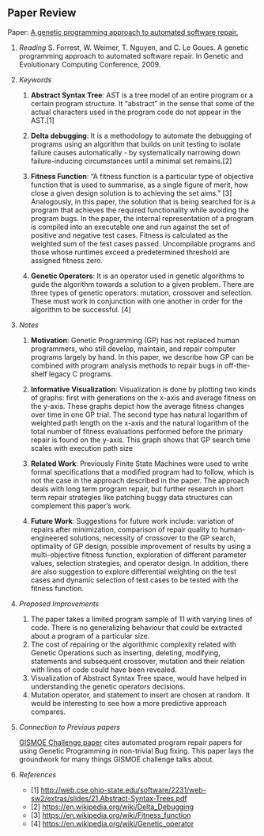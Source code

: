 ## Paper Review
Paper: [A genetic programming approach to automated software repair.](https://dl.acm.org/citation.cfm?id=1570031)

1. *Reading*
    S. Forrest, W. Weimer, T. Nguyen, and C. Le Goues. A genetic programming approach to automated software repair. In Genetic and Evolutionary Computing Conference, 2009.

2. *Keywords*

    1. **Abstract Syntax Tree**: AST is a tree model of an entire program or a certain program structure. It “abstract” in the sense that some of the actual characters used in the program code do not appear in the AST.[1]

    2. **Delta debugging**: It is a methodology to automate the debugging of programs using an algorithm that builds on unit testing to isolate failure causes automatically - by systematically narrowing down failure-inducing circumstances until a minimal set remains.[2]

    3. **Fitness Function**: “A fitness function is a particular type of objective function that is used to summarise, as a single figure of merit, how close a given design solution is to achieving the set aims.” [3]
    Analogously, in this paper, the solution that is being searched for is a program that achieves the required functionality while avoiding the program bugs. In the paper, the internal representation of a program is compiled into an executable one and run against the set of positive and negative test cases. Fitness is calculated as the weighted sum of the test cases passed. Uncompilable programs and those whose runtimes exceed a predetermined threshold are assigned fitness zero.

    4. **Genetic Operators**: It is an operator used in genetic algorithms to guide the algorithm towards a solution to a given problem. There are three types of genetic operators: mutation, crossover and selection. These must work in conjunction with one another in order for the algorithm to be successful. [4]

3. *Notes*

    1. **Motivation**: Genetic Programming (GP) has not replaced human programmers, who still develop, maintain, and repair computer programs largely by hand. In this paper, we describe how GP can be combined with program analysis methods to repair bugs in off-the-shelf legacy C programs.

    2. **Informative Visualization**: Visualization is done by plotting two kinds of graphs: first with generations on the x-axis and average fitness on the y-axis. These graphs depict how the average fitness changes over time in one GP trial. The second type has natural logarithm of weighted path length on the x-axis and the natural logarithm of the total number of fitness evaluations performed before the primary repair is found on the y-axis. This graph shows that GP search time scales with execution path size

    3. **Related Work**: Previously Finite State Machines were used to write formal specifications that a modified program had to follow, which is not the case in the approach described in the paper. The approach deals with long term program repair, but further research in short term repair strategies like patching buggy data structures can complement this paper’s work. 

    4. **Future Work**: Suggestions for future work include: variation of repairs after minimization, comparison of repair quality to human-engineered solutions, necessity of crossover to the GP search, optimality of GP design, possible improvement of results by using a multi-objective fitness function, exploration of different parameter values, selection strategies, and operator design. In addition, there are also suggestion to explore differential weighting on the test cases and dynamic selection of test cases to be tested with the fitness function.

4. *Proposed Improvements*
    1. The paper takes a limited program sample of 11 with varying lines of code. There is no generalizing behaviour that could be extracted about a program of a particular size.  
    2. The cost of repairing or the algorithmic complexity related with Genetic Operations such as inserting, deleting, modifying, statements and subsequent crossover, mutation and their relation with lines of code could have been revealed.
    3. Visualization of Abstract Syntax Tree space, would have helped in understanding the genetic operators decisions.
    4. Mutation operator, and statement to insert are chosen at random. It would be interesting to see how a more predictive approach compares.

    
5. *Connection to Previous papers*

    [GISMOE Challenge paper](https://github.com/meghau/fss16kms/blob/master/read/1/README.md) cites automated program repair papers for using Genetic Programming  in non-trivial Bug fixing. This paper lays the groundwork for many things GISMOE challenge talks about.

6. *References*
    - [1] http://web.cse.ohio-state.edu/software/2231/web-sw2/extras/slides/21.Abstract-Syntax-Trees.pdf
    - [2] https://en.wikipedia.org/wiki/Delta_Debugging
    - [3] https://en.wikipedia.org/wiki/Fitness_function
    - [4] https://en.wikipedia.org/wiki/Genetic_operator







